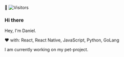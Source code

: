 👋 ![Visitors](https://visitor-badge.glitch.me/badge?page_id=pevg) 
### Hi there 

Hey, I'm Daniel.

❤️ with: React, React Native, JavaScript, Python, GoLang

I am currently working on my pet-project.

